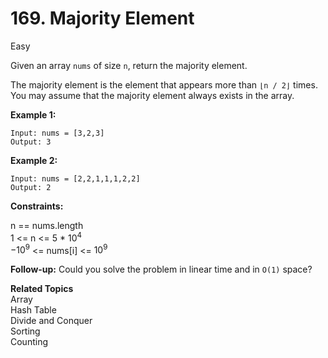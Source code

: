 # 169. Majority Element

Easy

Given an array `nums` of size `n`, return the majority element.

The majority element is the element that appears more than `⌊n / 2⌋` times. You may assume that the majority element always exists in the array.



**Example 1:**
```
Input: nums = [3,2,3]
Output: 3
```
**Example 2:**
```
Input: nums = [2,2,1,1,1,2,2]
Output: 2
```

**Constraints:**

n == nums.length<br>
1 <= n <= 5 * $10^4$<br>
$-10^9$ <= nums[i] <= $10^9$
 

**Follow-up:** Could you solve the problem in linear time and in `O(1)` space?

**Related Topics**<br>
Array<br>
Hash Table<br>
Divide and Conquer<br>
Sorting<br>
Counting
